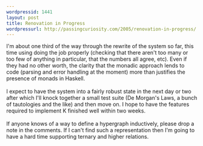 ```yaml
---
wordpressid: 1441
layout: post
title: Renovation in Progress
wordpressurl: http://passingcuriosity.com/2005/renovation-in-progress/
---
```

I'm about one third of the way through the rewrite of the system so far, this time using doing the job properly (checking that there aren't too many or too few of anything in particular, that the numbers all agree, etc). Even if they had no other worth, the clarity that the monadic approach lends to code (parsing and error handling at the moment) more than justifies the presence of monads in Haskell.<br /><br />I expect to have the system into a fairly robust state in the next day or two after which I'll knock together a small test suite (De Morgan's Laws, a bunch of tautologies and the like) and then move on. I hope to have the features required to implement K finished well within two weeks.<br /><br />If anyone knows of a way to define a hypergraph inductively, please drop a note in the comments. If I can't find such a representation then I'm going to have a hard time supporting ternary and higher relations.
